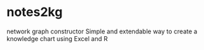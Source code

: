 # notes2kg
network graph constructor
Simple and extendable way to create a knowledge chart using Excel and R
